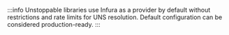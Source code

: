 :::info
Unstoppable libraries use Infura as a provider by default without restrictions and rate limits for UNS resolution. Default configuration can be considered production-ready.
:::

